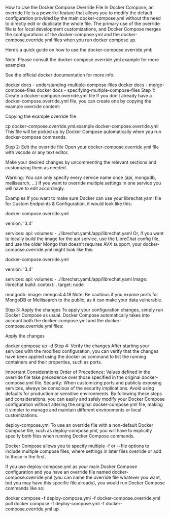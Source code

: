 How to Use the Docker Compose Override File
In Docker Compose, an override file is a powerful feature that allows you to modify the default configuration provided by the main docker-compose.yml without the need to directly edit or duplicate the whole file. The primary use of the override file is for local development customizations, and Docker Compose merges the configurations of the docker-compose.yml and the docker-compose.override.yml files when you run docker compose up.

Here’s a quick guide on how to use the docker-compose.override.yml:

Note: Please consult the docker-compose.override.yml.example for more examples

See the official docker documentation for more info:

docker docs - understanding-multiple-compose-files
docker docs - merge-compose-files
docker docs - specifying-multiple-compose-files
Step 1: Create a docker-compose.override.yml file
If you don’t already have a docker-compose.override.yml file, you can create one by copying the example override content:

Copying the example override file

cp docker-compose.override.yml.example docker-compose.override.yml
This file will be picked up by Docker Compose automatically when you run docker-compose commands.

Step 2: Edit the override file
Open your docker-compose.override.yml file with vscode or any text editor.

Make your desired changes by uncommenting the relevant sections and customizing them as needed.

Warning: You can only specify every service name once (api, mongodb, meilisearch, …) If you want to override multiple settings in one service you will have to edit accordingly.

Examples
If you want to make sure Docker can use your librechat.yaml file for Custom Endpoints & Configuration, it would look like this:

docker-compose.override.yml

version: '3.4'
 
services:
  api:
    volumes:
      - ./librechat.yaml:/app/librechat.yaml
Or, if you want to locally build the image for the api service, use the LibreChat config file, and use the older Mongo that doesn’t requires AVX support, your docker-compose.override.yml might look like this:

docker-compose.override.yml

version: '3.4'
 
services:
  api:
    volumes:
      - ./librechat.yaml:/app/librechat.yaml
    image: librechat
    build:
      context: .
      target: node
 
  mongodb:
    image: mongo:4.4.18
Note: Be cautious if you expose ports for MongoDB or Meilisearch to the public, as it can make your data vulnerable.

Step 3: Apply the changes
To apply your configuration changes, simply run Docker Compose as usual. Docker Compose automatically takes into account both the docker-compose.yml and the docker-compose.override.yml files:

Apply the changes

docker compose up -d
Step 4: Verify the changes
After starting your services with the modified configuration, you can verify that the changes have been applied using the docker ps command to list the running containers and their properties, such as ports.

Important Considerations
Order of Precedence: Values defined in the override file take precedence over those specified in the original docker-compose.yml file.
Security: When customizing ports and publicly exposing services, always be conscious of the security implications. Avoid using defaults for production or sensitive environments.
By following these steps and considerations, you can easily and safely modify your Docker Compose configuration without altering the original docker-compose.yml file, making it simpler to manage and maintain different environments or local customizations.

deploy-compose.yml
To use an override file with a non-default Docker Compose file, such as deploy-compose.yml, you will have to explicitly specify both files when running Docker Compose commands.

Docker Compose allows you to specify multiple -f or --file options to include multiple compose files, where settings in later files override or add to those in the first.

If you use deploy-compose.yml as your main Docker Compose configuration and you have an override file named docker-compose.override.yml (you can name the override file whatever you want, but you may have this specific file already), you would run Docker Compose commands like so:

docker compose -f deploy-compose.yml -f docker-compose.override.yml pull
docker compose -f deploy-compose.yml -f docker-compose.override.yml up